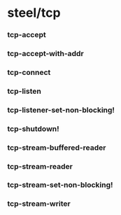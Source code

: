 # steel/tcp
### **tcp-accept**
### **tcp-accept-with-addr**
### **tcp-connect**
### **tcp-listen**
### **tcp-listener-set-non-blocking!**
### **tcp-shutdown!**
### **tcp-stream-buffered-reader**
### **tcp-stream-reader**
### **tcp-stream-set-non-blocking!**
### **tcp-stream-writer**
